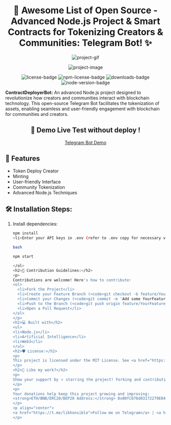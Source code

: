 <h1 align="center" id="title">🚀 Awesome List of Open Source - Advanced Node.js Project &amp; Smart Contracts for Tokenizing Creators &amp; Communities: Telegram Bot! ✨</h1>

<p align="center">
  <img src="https://i.redd.it/eti95tjbyb7a1.gif" alt="project-gif">
</p>

<p align="center">
  <img src="https://socialify.git.ci/likhonsible/ContractDeployerBot/image?description=1&amp;descriptionEditable=%F0%9F%9A%80%20Awesome%20list%20of%20open%20source%20-%20Advanced%20Node.js%20Smart%20contracts%20for%20tokenizing%20creators%20Telegram%20Bot!%E2%9C%A8&amp;font=Source%20Code%20Pro&amp;forks=1&amp;issues=1&amp;language=1&amp;logo=https%3A%2F%2Fpreview.redd.it%2Ftransparent-gifs-i-made-from-the-pok%25C3%25A9mon-anime-for-an-v0-1wxi2yjtxb7a1.gif%3Fwidth%3D640%26crop%3Dsmart%26auto%3Dwebp%26s%3Df1d66edb5e1deb160797b40562caabac8a7aca80&amp;name=1&amp;owner=1&amp;pattern=Charlie%20Brown&amp;pulls=1&amp;stargazers=1&amp;theme=Auto" alt="project-image">
</p>

<p align="center">
  <img src="https://img.shields.io/github/license/likhonsible/ContractDeployerBot" alt="license-badge">
  <img src="https://img.shields.io/npm/l/npm" alt="npm-license-badge">
  <img src="https://img.shields.io/github/downloads/likhonsible/ContractDeployerBot/total" alt="downloads-badge">
  <img src="https://img.shields.io/github/package-json/dependency-version/likhonsible/ContractDeployerBot/dev/main/node/index.js" alt="node-version-badge">
  <!-- Add more badges here -->
</p>

<p id="description">
  <strong>ContractDeployerBot:</strong> An advanced Node.js project designed to revolutionize how creators and communities interact with blockchain technology. This open-source Telegram Bot facilitates the tokenization of assets, enabling seamless and user-friendly engagement with blockchain for communities and creators.
</p>

<h2 align="center">🚀 Demo Live Test without deploy !</h2>

<p align="center">
  <a href="https://t.me/TokenDeployCreatorBot">Telegram Bot Demo</a>
</p>

<h2>🧐 Features</h2>

<ul>
  <li>Token Deploy Creator</li>
  <li>Minting</li>
  <li>User-friendly Interface</li>
  <li>Community Tokenization</li>
  <li>Advanced Node.js Techniques</li>
</ul>

<h2>🛠️ Installation Steps:</h2>

<ol>
  <li>Install dependencies:</li>

  ```bash
  npm install
 <li>Enter your API keys in .env (refer to .env copy for necessary variables):</li>

bash

npm start

</ol>
<h2>🍰 Contribution Guidelines:</h2>
<p>
  Contributions are welcome! Here's how to contribute:
  <ol>
    <li>Fork the Project</li>
    <li>Create your Feature Branch (<code>git checkout -b feature/YourFeature</code>)</li>
    <li>Commit your Changes (<code>git commit -m 'Add some YourFeature'</code>)</li>
    <li>Push to the Branch (<code>git push origin feature/YourFeature</code>)</li>
    <li>Open a Pull Request</li>
  </ol>
</p>
<h2>💻 Built with</h2>
<ul>
  <li>Node.js</li>
  <li>Artificial Intelligence</li>
  <li>Web3</li>
</ul>
<h2>🛡️ License:</h2>
<p>
  This project is licensed under the MIT License. See <a href="https://github.com/likhonsible/ContractDeployerBot/blob/main/LICENSE">LICENSE</a> for more information.
</p>
<h2>💖 Like my work?</h2>
<p>
  Show your support by ⭐️ starring the project! Forking and contributing are also greatly appreciated.
</p>
<p>
  Your donations help keep this project growing and improving: 
  <strong>ETH/BNB/ERC20/BEP20 Address:</strong> 0x00fC876d03172279E04CC30E5edCE103c3d23C1A (ETH/BSC network)
</p>
<p align="center">
  <a href="https://t.me/likhonsible">Follow me on Telegram</a> | <a href="https://twitter.com/likhonsible">Follow me on Twitter</a>
</p>
```
